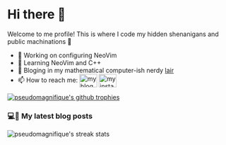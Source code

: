 # Hi there 👋

Welcome to me profile! This is where I code my hidden shenanigans and public machinations 👀

- 🔭 Working on configuring NeoVim
- 🌱 Learning NeoVim and C++
- 📖 Bloging in my mathematical computer-ish nerdy [lair](https://pseudomagnifique.github.io/)
- 📫 How to reach me: <a href="/https://pseudomagnifique.github.io/feed.xml" target="blank"><img align="center" src="https://raw.githubusercontent.com/rahuldkjain/github-profile-readme-generator/master/src/images/icons/Social/rss.svg" alt="my blog RSS feed: https://pseudomagnifique.github.io/feed.xml" height="30" width="40" /></a>
<a href="https://instagram.com/" target="blank"><img align="center" src="https://raw.githubusercontent.com/rahuldkjain/github-profile-readme-generator/master/src/images/icons/Social/instagram.svg" alt="my instagram account: pseudomagnifique" height="30" width="40" /></a>

<a href="https://github.com/ryo-ma/github-profile-trophy"><img src="https://github-profile-trophy.vercel.app/?username=pseudomagnifique" align="center" alt="pseudomagnifique's github trophies" /></a>

### 💻📖 My latest blog posts

<!-- blog-post-list:start -->
<!-- blog-post-list:end -->

<!--
**PseudoMagnifique/pseudomagnifique** is a ✨ _special_ ✨ repository because its `README.md` (this file) appears on your GitHub profile.

Here are some ideas to get you started:

- 👯 I’m looking to collaborate on ...
- 🤔 I’m looking for help with ...
- 💬 Ask me about ...
- 😄 Pronouns: ...
- ⚡ Fun fact: ...
-->

<p><img align="center" src="https://github-readme-streak-stats.herokuapp.com/?user=pseudomagnifique&" alt="pseudomagnifique's streak stats" /></p>
